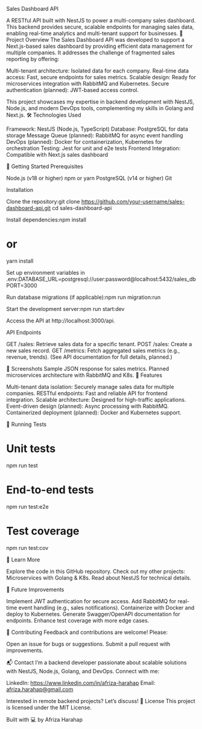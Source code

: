 Sales Dashboard API

A RESTful API built with NestJS to power a multi-company sales dashboard. This backend provides secure, scalable endpoints for managing sales data, enabling real-time analytics and multi-tenant support for businesses.
🎯 Project Overview
The Sales Dashboard API was developed to support a Next.js-based sales dashboard by providing efficient data management for multiple companies. It addresses the challenge of fragmented sales reporting by offering:

Multi-tenant architecture: Isolated data for each company.
Real-time data access: Fast, secure endpoints for sales metrics.
Scalable design: Ready for microservices integration with RabbitMQ and Kubernetes.
Secure authentication (planned): JWT-based access control.

This project showcases my expertise in backend development with NestJS, Node.js, and modern DevOps tools, complementing my skills in Golang and Next.js.
🛠️ Technologies Used

Framework: NestJS (Node.js, TypeScript)
Database: PostgreSQL for data storage
Message Queue (planned): RabbitMQ for async event handling
DevOps (planned): Docker for containerization, Kubernetes for orchestration
Testing: Jest for unit and e2e tests
Frontend Integration: Compatible with Next.js sales dashboard

🚀 Getting Started
Prerequisites

Node.js (v18 or higher)
npm or yarn
PostgreSQL (v14 or higher)
Git

Installation

Clone the repository:git clone https://github.com/your-username/sales-dashboard-api.git
cd sales-dashboard-api

Install dependencies:npm install

# or

yarn install

Set up environment variables in .env:DATABASE_URL=postgresql://user:password@localhost:5432/sales_db
PORT=3000

Run database migrations (if applicable):npm run migration:run

Start the development server:npm run start:dev

Access the API at http://localhost:3000/api.

API Endpoints

GET /sales: Retrieve sales data for a specific tenant.
POST /sales: Create a new sales record.
GET /metrics: Fetch aggregated sales metrics (e.g., revenue, trends).
(See API documentation for full details, planned.)

📸 Screenshots
Sample JSON response for sales metrics.
Planned microservices architecture with RabbitMQ and K8s.
🌟 Features

Multi-tenant data isolation: Securely manage sales data for multiple companies.
RESTful endpoints: Fast and reliable API for frontend integration.
Scalable architecture: Designed for high-traffic applications.
Event-driven design (planned): Async processing with RabbitMQ.
Containerized deployment (planned): Docker and Kubernetes support.

🧪 Running Tests

# Unit tests

npm run test

# End-to-end tests

npm run test:e2e

# Test coverage

npm run test:cov

📖 Learn More

Explore the code in this GitHub repository.
Check out my other projects: Microservices with Golang & K8s.
Read about NestJS for technical details.

🚧 Future Improvements

Implement JWT authentication for secure access.
Add RabbitMQ for real-time event handling (e.g., sales notifications).
Containerize with Docker and deploy to Kubernetes.
Generate Swagger/OpenAPI documentation for endpoints.
Enhance test coverage with more edge cases.

🤝 Contributing
Feedback and contributions are welcome! Please:

Open an issue for bugs or suggestions.
Submit a pull request with improvements.

📬 Contact
I’m a backend developer passionate about scalable solutions with NestJS, Node.js, Golang, and DevOps. Connect with me:

LinkedIn: https://www.linkedin.com/in/afriza-harahap
Email: afriza.harahap@gmail.com

Interested in remote backend projects? Let’s discuss!
📝 License
This project is licensed under the MIT License.

Built with 💻 by Afriza Harahap
